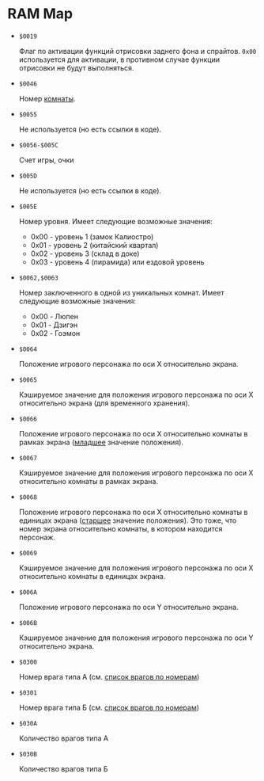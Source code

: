 # RAM Map

* `$0019`

  Флаг по активации функций отрисовки заднего фона и спрайтов. `0x00` используется для активации, в противном случае функции отрисовки не будут выполняться.
* `$0046`

  Номер [комнаты](terminology.md#комнаты).
* `$0055`

  Не используется (но есть ссылки в коде).
* `$0056-$005C`

  Счет игры, очки
* `$005D`

  Не используется (но есть ссылки в коде).
* `$005E`

  Номер уровня. Имеет следующие возможные значения:

  * 0x00 - уровень 1 (замок Калиостро)
  * 0x01 - уровень 2 (китайский квартал)
  * 0x02 - уровень 3 (склад в доке)
  * 0x03 - уровень 4 (пирамида) или ездовой уровень  
* `$0062,$0063`

  Номер заключенного в одной из уникальных комнат. Имеет следующие возможные значения:

  * 0x00 - Люпен
  * 0x01 - Дзигэн
  * 0x02 - Гоэмон
* `$0064`

  Положение игрового персонажа по оси X относительно экрана.
* `$0065`

  Кэшируемое значение для положения игрового персонажа по оси X относительно экрана (для временного хранения).
* `$0066`

  Положение игрового персонажа по оси X относительно комнаты в рамках экрана ([младшее](terminology.md#позиционирование) значение положения).
* `$0067`

  Кэшируемое значение для положения игрового персонажа по оси X относительно комнаты в рамках экрана.
* `$0068`

  Положение игрового персонажа по оси X относительно комнаты в единицах экрана ([старшее](terminology.md#позиционирование) значение положения).
  Это тоже, что номер экрана относительно комнаты, в котором находится персонаж.
* `$0069`

  Кэшируемое значение для положения игрового персонажа по оси X относительно комнаты в единицах экрана.
* `$006A`

  Положение игрового персонажа по оси Y относительно экрана.
* `$006B`

  Кэшируемое значение для положения игрового персонажа по оси Y относительно экрана.
* `$0300`

  Номер врага типа А (см. [список врагов по номерам](bestiary.md))
* `$0301`

  Номер врага типа Б (см. [список врагов по номерам](bestiary.md))
* `$030A`

  Количество врагов типа А
* `$030B`

  Количество врагов типа Б